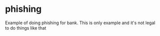 # phishing
Example of doing phishing for bank.
This is only example and it's not legal to do things like that



